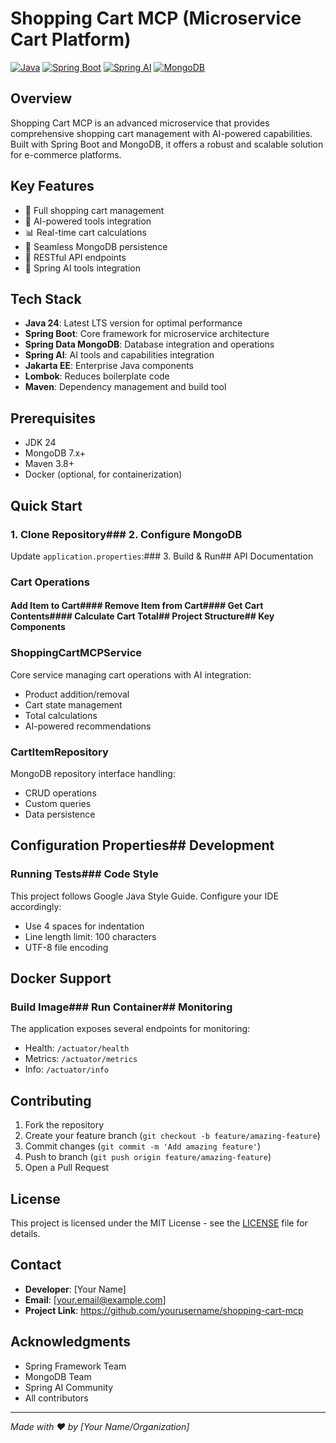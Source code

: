 # Shopping Cart MCP (Microservice Cart Platform)

[![Java](https://img.shields.io/badge/Java-24-brightgreen)](https://www.oracle.com/java/)
[![Spring Boot](https://img.shields.io/badge/Spring%20Boot-Latest-green)](https://spring.io/projects/spring-boot)
[![Spring AI](https://img.shields.io/badge/Spring%20AI-Latest-blue)](https://spring.io/projects/spring-ai)
[![MongoDB](https://img.shields.io/badge/MongoDB-Latest-success)](https://www.mongodb.com/)

## Overview
Shopping Cart MCP is an advanced microservice that provides comprehensive shopping cart management with AI-powered capabilities. Built with Spring Boot and MongoDB, it offers a robust and scalable solution for e-commerce platforms.

## Key Features
- 🛒 Full shopping cart management
- 🤖 AI-powered tools integration
- 📊 Real-time cart calculations
- 🔄 Seamless MongoDB persistence
- 🔌 RESTful API endpoints
- 🎯 Spring AI tools integration

## Tech Stack
- **Java 24**: Latest LTS version for optimal performance
- **Spring Boot**: Core framework for microservice architecture
- **Spring Data MongoDB**: Database integration and operations
- **Spring AI**: AI tools and capabilities integration
- **Jakarta EE**: Enterprise Java components
- **Lombok**: Reduces boilerplate code
- **Maven**: Dependency management and build tool

## Prerequisites
- JDK 24
- MongoDB 7.x+
- Maven 3.8+
- Docker (optional, for containerization)

## Quick Start

### 1. Clone Repository### 2. Configure MongoDB
Update `application.properties`:### 3. Build & Run## API Documentation

### Cart Operations

#### Add Item to Cart#### Remove Item from Cart#### Get Cart Contents#### Calculate Cart Total## Project Structure## Key Components

### ShoppingCartMCPService
Core service managing cart operations with AI integration:
- Product addition/removal
- Cart state management
- Total calculations
- AI-powered recommendations

### CartItemRepository
MongoDB repository interface handling:
- CRUD operations
- Custom queries
- Data persistence

## Configuration Properties## Development

### Running Tests### Code Style
This project follows Google Java Style Guide. Configure your IDE accordingly:
- Use 4 spaces for indentation
- Line length limit: 100 characters
- UTF-8 file encoding

## Docker Support

### Build Image### Run Container## Monitoring

The application exposes several endpoints for monitoring:
- Health: `/actuator/health`
- Metrics: `/actuator/metrics`
- Info: `/actuator/info`

## Contributing

1. Fork the repository
2. Create your feature branch (`git checkout -b feature/amazing-feature`)
3. Commit changes (`git commit -m 'Add amazing feature'`)
4. Push to branch (`git push origin feature/amazing-feature`)
5. Open a Pull Request

## License
This project is licensed under the MIT License - see the [LICENSE](LICENSE) file for details.

## Contact
- **Developer**: [Your Name]
- **Email**: [your.email@example.com]
- **Project Link**: https://github.com/yourusername/shopping-cart-mcp

## Acknowledgments
- Spring Framework Team
- MongoDB Team
- Spring AI Community
- All contributors

---
*Made with ❤️ by [Your Name/Organization]*